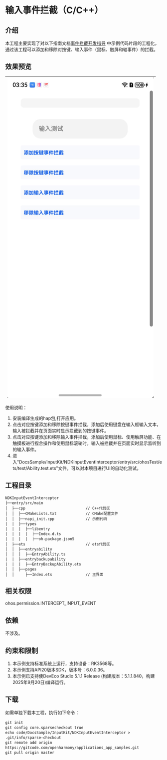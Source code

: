 # 输入事件拦截（C/C++）

## 介绍

本工程主要实现了对以下指南文档[事件拦截开发指导](https://gitcode.com/openharmony/docs/blob/master/zh-cn/application-dev/device/input/interceptor-guidelines.md)
中示例代码片段的工程化，通过该工程可以添加和移除对按键、输入事件（鼠标、触屏和轴事件）的拦截。

## 效果预览

| ![](screenshot/InputEventInterceptor.png) |
|-------------------------------------------|

使用说明：

1. 安装编译生成的hap包,打开应用。
2. 点击对应按键添加和移除按键事件拦截，添加后使用键盘在输入框输入文本，输入被拦截并在页面实时显示拦截到的按键事件。
3. 点击对应按键添加和移除输入事件拦截，添加后使用鼠标、使用触屏功能、在触摸板进行捏合操作和使用鼠标滚轮时，输入被拦截并在页面实时显示监听到的输入事件。
8. 进入"DocsSample/InputKit/NDKInputEventInterceptor/entry/src/ohosTest/ets/test/Ability.test.ets"文件，可以对本项目进行UI的自动化测试。

## 工程目录

```
NDKInputEventInterceptor
├──entry/src/main
│  ├──cpp                           // C++代码区
│  │  ├──CMakeLists.txt             // CMake配置文件
│  │  ├──napi_init.cpp              // 示例代码
|  |  ├──types
|  |  |  ├──libentry
|  |  |  |  ├──Index.d.ts
|  |  |  |  ├──oh-package.json5
│  ├──ets                           // ets代码区
│  │  ├──entryability
│  │  │  ├──EntryAbility.ts
|  |  ├──entrybackupability
|  |  |  ├──EntryBackupAbility.ets
│  │  ├──pages                      
│  │     ├──Index.ets               // 主界面
```

## 相关权限

ohos.permission.INTERCEPT_INPUT_EVENT

## 依赖

不涉及。

## 约束和限制

1. 本示例支持标准系统上运行，支持设备：RK3568等。
2. 本示例支持API20版本SDK，版本号：6.0.0.36。
3. 本示例已支持使DevEco Studio 5.1.1 Release (构建版本：5.1.1.840，构建 2025年9月20日)编译运行。

## 下载

如需单独下载本工程，执行如下命令：

```
git init
git config core.sparsecheckout true
echo code/DocsSample/InputKit/NDKInputEventInterceptor > .git/info/sparse-checkout
git remote add origin https://gitcode.com/openharmony/applications_app_samples.git
git pull origin master
```

